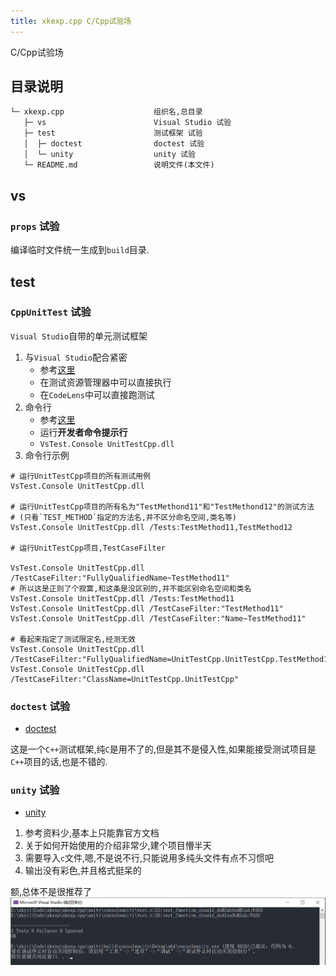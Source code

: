 ```yaml
---
title: xkexp.cpp C/Cpp试验场
---
```


C/Cpp试验场

## 目录说明
```
└─ xkexp.cpp                    组织名,总目录
   ├─ vs                        Visual Studio 试验
   ├─ test                      测试框架 试验
   │  ├─ doctest                doctest 试验
   │  └─ unity                  unity 试验
   └─ README.md                 说明文件(本文件)
```


## vs

### `props` 试验
编译临时文件统一生成到`build`目录.

## test

### `CppUnitTest` 试验
`Visual Studio`自带的单元测试框架

1. 与`Visual Studio`配合紧密
   - 参考[这里](https://docs.microsoft.com/zh-cn/visualstudio/test/writing-unit-tests-for-c-cpp)
   - 在测试资源管理器中可以直接执行
   - 在`CodeLens`中可以直接跑测试
2. 命令行
   - 参考[这里](https://docs.microsoft.com/zh-cn/visualstudio/test/vstest-console-option)
   - 运行**开发者命令提示行**
   - `VsTest.Console UnitTestCpp.dll`
3. 命令行示例
```shell
# 运行UnitTestCpp项目的所有测试用例
VsTest.Console UnitTestCpp.dll

# 运行UnitTestCpp项目的所有名为"TestMethond11"和"TestMethond12"的测试方法
# (只看`TEST_METHOD`指定的方法名,并不区分命名空间,类名等)
VsTest.Console UnitTestCpp.dll /Tests:TestMethod11,TestMethod12

# 运行UnitTestCpp项目,TestCaseFilter

VsTest.Console UnitTestCpp.dll /TestCaseFilter:"FullyQualifiedName~TestMethod11"
# 所以这是正则了个寂寞,和这条是没区别的,并不能区别命名空间和类名
VsTest.Console UnitTestCpp.dll /Tests:TestMethod11
VsTest.Console UnitTestCpp.dll /TestCaseFilter:"TestMethod11"
VsTest.Console UnitTestCpp.dll /TestCaseFilter:"Name~TestMethod11"

# 看起来指定了测试限定名,经测无效
VsTest.Console UnitTestCpp.dll /TestCaseFilter:"FullyQualifiedName=UnitTestCpp.UnitTestCpp.TestMethod11"
VsTest.Console UnitTestCpp.dll /TestCaseFilter:"ClassName=UnitTestCpp.UnitTestCpp"
```

### `doctest` 试验
- [doctest](https://github.com/doctest/doctest)

这是一个`C++`测试框架,纯`C`是用不了的,但是其不是侵入性,如果能接受测试项目是`C++`项目的话,也是不错的.

### `unity` 试验
- [unity](https://github.com/ThrowTheSwitch/Unity)

1. 参考资料少,基本上只能靠官方文档
2. 关于如何开始使用的介绍非常少,建个项目懵半天
3. 需要导入`c`文件,嗯,不是说不行,只能说用多纯头文件有点不习惯吧
4. 输出没有彩色,并且格式挺呆的

额,总体不是很推荐了
![](assets/images/2022-01-31-13-05-16.png)
